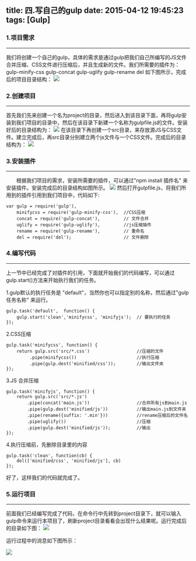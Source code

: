 title: 四.写自己的gulp
date: 2015-04-12 19:45:23
tags: [Gulp]
---

### 1.项目需求
---
我们将创建一个自己的gulp，具体的需求是通过gulp把我们自己所编写的JS文件合并压缩、CSS文件进行压缩后，并且生成新的文件。我们所需要的插件为：gulp-minify-css gulp-concat gulp-uglify gulp-rename del 如下图所示，完成后的项目目录结构：
![](http://7xq1il.com1.z0.glb.clouddn.com/mkgulp_project.gif)

### 2.创建项目
---
首先我们先来创建一个名为project的目录，然后进入到该目录下面，再将gulp安装到我们项目的目录中，然后在该目录下新建一个名称为gulpfile.js的文件。安装好后的目录结构为：
![](http://7xq1il.com1.z0.glb.clouddn.com/mkgulp_project_create.gif)
在该目录下再创建一个src目录，来存放源JS与CSS文件。建立完成后，再src目录分别建立两个js文件与一个CSS文件。完成后的目录结构为：
![](http://7xq1il.com1.z0.glb.clouddn.com/mkgulp_project_create1.gif)
### 3.安装插件
---
　　根据我们项目的需求，安装所需要的插件，可以通过"npm install 插件名" 来安装插件。安装完成后的目录结构如图所示。
![](http://7xq1il.com1.z0.glb.clouddn.com/mkgulp_project_plugin.gif)
然后打开gulpfile.js，将我们所用到的插件引用到我们项目中，代码如下:
```
var gulp = require('gulp'),
    minifycss = require('gulp-minify-css'),  //CSS压缩
    concat = require('gulp-concat'),         // 文件合并
    uglify = require('gulp-uglify'),         //js压缩插件
    rename = require('gulp-rename'),         // 重命名
    del = require('del');                    // 文件删除
```
### 4.编写代码
---
上一节中已经完成了对插件的引用，下面就开始我们的代码编写，可以通过gulp.start()方法来开始执行我们的任务。

1.gulp默认的执行任务是 "default"，当然你也可以指定别的名称，然后通过"gulp 任务名称" 来运行。
```
gulp.task('default',  function() {
    gulp.start('clean','minifycss', 'minifyjs');  // 要执行的任务
});
```
2.CSS压缩
```
gulp.task('minifycss', function() {
    return gulp.src('src/*.css')                  //压缩的文件
         .pipe(minifycss())                       //执行压缩
         .pipe(gulp.dest('minified/css'));        //输出文件夹
});
```
3.JS 合并压缩
```
gulp.task('minifyjs', function() {
    return gulp.src('src/*.js')
        .pipe(concat('main.js'))                  //合并所有js到main.js
        .pipe(gulp.dest('minified/js'))           //输出main.js到文件夹
        .pipe(rename({suffix: '.min'}))           //rename压缩后的文件名
        .pipe(uglify())                           //压缩
        .pipe(gulp.dest('minified/js'));          //输出
});
```
4.执行压缩前，先删除目录里的内容
```
gulp.task('clean', function(cb) {
    del(['minified/css', 'minified/js'], cb)
});
```
好了，这样我们的代码就完成了。

### 5.运行项目
---
前面我们已经编写完成了代码，在命令行中先转到project目录下，就可以输入gulp命令来运行本项目了，刷新project目录看看会出现什么结果呢。运行完成后的目录如下图：
![](http://7xq1il.com1.z0.glb.clouddn.com/mkgulp_project1.gif)

运行过程中的消息如下图所示：

![](http://7xq1il.com1.z0.glb.clouddn.com/mkgulp_task_process.gif)